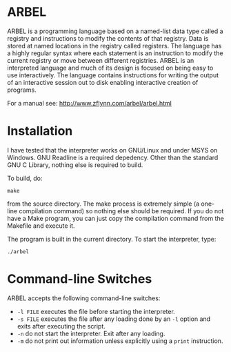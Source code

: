 # ARBEL

ARBEL is a programming language based on a named-list data type called a registry and instructions to modify the contents of that registry.  Data is stored at named locations in the registry called registers.  The language has a highly regular syntax where each statement is an instruction to modify the current registry or move between different registries. ARBEL is an interpreted language and much of its design is focused on being easy to use interactively.  The language contains instructions for writing the output of an interactive session out to disk enabling interactive creation of programs.

For a manual see: http://www.zflynn.com/arbel/arbel.html

# Installation

I have tested that the interpreter works on GNU/Linux and under MSYS on Windows. GNU Readline is a required depedency. Other than the standard GNU C Library, nothing else is required to build.

To build, do:

```
make
```

from the source directory. The make process is extremely simple (a one-line compilation command) so nothing else should be required.  If you do not have a Make program, you can just copy the compilation command from the Makefile and execute it. 

The program is built in the current directory. To start the interpreter, type:
```
./arbel
```

# Command-line Switches

ARBEL accepts the following command-line switches:

- `-l FILE` executes the file before starting the interpreter.
- `-s FILE` executes the file after any loading done by an `-l` option and exits after executing the script.
- `-n` do not start the interpreter. Exit after any loading.
- `-m` do not print out information unless explicitly using a `print` instruction.




